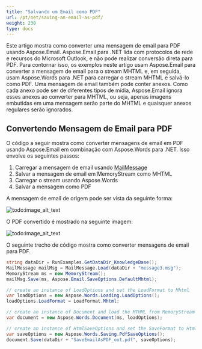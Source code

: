 ```yaml
---
title: "Salvando um Email como PDF"
url: /pt/net/saving-an-email-as-pdf/
weight: 230
type: docs
---
```



Este artigo mostra como converter uma mensagem de email para PDF usando Aspose.Email. Aspose.Email para .NET lida com protocolos de rede e recursos do Microsoft Outlook, e não pode realizar conversão direta para PDF. Para contornar isso, os exemplos neste artigo usam Aspose.Email para converter a mensagem de email para o stream MHTML e, em seguida, usam Aspose.Words para .NET para carregar o stream MHTML e salvá-lo como PDF. Uma mensagem de email também pode conter anexos. Como cada anexo pode ser de diferentes tipos de mídia, Aspose.Email ignora esses anexos ao converter para MHTML, ou seja, apenas imagens embutidas em uma mensagem serão parte do MHTML e quaisquer anexos regulares serão ignorados.
## **Convertendo Mensagem de Email para PDF**
O código a seguir mostra como converter mensagens de email em PDF usando Aspose.Email em combinação com Aspose.Words para .NET. Isso envolve os seguintes passos:

1. Carregar a mensagem de email usando [MailMessage](https://apireference.aspose.com/net/email/aspose.email/mailmessage)
1. Salvar a mensagem de email em MemoryStream como MHTML
1. Carregar o stream usando Aspose.Words
1. Salvar a mensagem como PDF

A mensagem de email de origem pode ser vista da seguinte forma:

![todo:image_alt_text](saving-an-email-as-pdf_1.png)

O PDF convertido é mostrado na seguinte imagem:

![todo:image_alt_text](saving-an-email-as-pdf_2.png)

O seguinte trecho de código mostra como converter mensagens de email para PDF.

```csharp
string dataDir = RunExamples.GetDataDir_KnowledgeBase();
MailMessage mailMsg = MailMessage.Load(dataDir + "message3.msg");
MemoryStream ms = new MemoryStream();
mailMsg.Save(ms, Aspose.Email.SaveOptions.DefaultMhtml);

// create an instance of LoadOptions and set the LoadFormat to Mhtml
var loadOptions = new Aspose.Words.Loading.LoadOptions();
loadOptions.LoadFormat = LoadFormat.Mhtml;

// create an instance of Document and load the MTHML from MemoryStream
var document = new Aspose.Words.Document(ms, loadOptions);

// create an instance of HtmlSaveOptions and set the SaveFormat to Html
var saveOptions = new Aspose.Words.Saving.PdfSaveOptions();
document.Save(dataDir + "SaveEmailAsPDF_out.pdf", saveOptions);
```